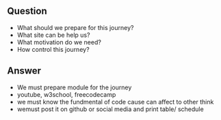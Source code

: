 ## Question
* What should we prepare for this journey?
* What site can be help us?
* What motivation do we need?
* How control this journey?

## Answer
* We must prepare module for the journey
* youtube, w3school, freecodecamp
* we must know the fundmental of code cause can affect to other think
* wemust post it on github or social media and print table/ schedule
